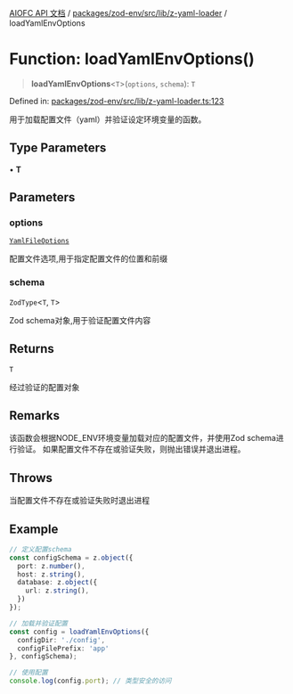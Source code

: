 [AIOFC API 文档](../../../../../../index.md) / [packages/zod-env/src/lib/z-yaml-loader](../index.md) / loadYamlEnvOptions

# Function: loadYamlEnvOptions()

> **loadYamlEnvOptions**\<`T`\>(`options`, `schema`): `T`

Defined in: [packages/zod-env/src/lib/z-yaml-loader.ts:123](https://github.com/aiofc-nx/aiofc-nx-20250117/blob/67a7c164367a9389d2ffea309275a0822750a8a2/packages/zod-env/src/lib/z-yaml-loader.ts#L123)

用于加载配置文件（yaml）并验证设定环境变量的函数。

## Type Parameters

• **T**

## Parameters

### options

[`YamlFileOptions`](../interfaces/YamlFileOptions.md)

配置文件选项,用于指定配置文件的位置和前缀

### schema

`ZodType`\<`T`, `T`\>

Zod schema对象,用于验证配置文件内容

## Returns

`T`

经过验证的配置对象

## Remarks

该函数会根据NODE_ENV环境变量加载对应的配置文件，并使用Zod schema进行验证。
如果配置文件不存在或验证失败，则抛出错误并退出进程。

## Throws

当配置文件不存在或验证失败时退出进程

## Example

```typescript
// 定义配置schema
const configSchema = z.object({
  port: z.number(),
  host: z.string(),
  database: z.object({
    url: z.string(),
  })
});

// 加载并验证配置
const config = loadYamlEnvOptions({
  configDir: './config',
  configFilePrefix: 'app'
}, configSchema);

// 使用配置
console.log(config.port); // 类型安全的访问
```
